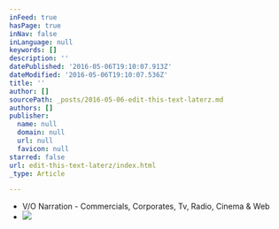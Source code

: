 ```yaml
---
inFeed: true
hasPage: true
inNav: false
inLanguage: null
keywords: []
description: ''
datePublished: '2016-05-06T19:10:07.913Z'
dateModified: '2016-05-06T19:10:07.536Z'
title: ''
author: []
sourcePath: _posts/2016-05-06-edit-this-text-laterz.md
authors: []
publisher:
  name: null
  domain: null
  url: null
  favicon: null
starred: false
url: edit-this-text-laterz/index.html
_type: Article

---
```

* V/O Narration - Commercials, Corporates, Tv, Radio, Cinema & Web
* ![](https://the-grid-user-content.s3-us-west-2.amazonaws.com/6fad685e-3ff9-42af-bc86-2cc71cdaa06c.jpg)